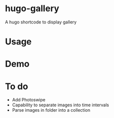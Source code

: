 # hugo-gallery
A hugo shortcode to display gallery


# Usage


# Demo


# To do
- Add Photoswipe
- Capability to separate images into time intervals
- Parse images in folder into a collection

